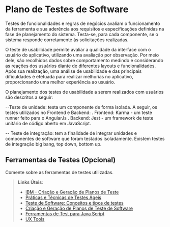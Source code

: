 # Plano de Testes de Software

Testes de funcionalidades e regras de negócios avaliam o funcionamento da ferramenta e sua aderência aos requisitos e especificações definidas na fase de planejamento do sistema. Testa-se, para cada componente, se o sistema responde corretamente às solicitações realizadas.

O teste de usabilidade permite avaliar a qualidade da interface com o usuário do aplicativo, utilizando uma avaliação por observação. Por meio dele, são recolhidos dados sobre comportamento medindo e considerando as reações dos usuários diante de diferentes layouts e funcionalidades. Após sua realização, uma análise de usabilidade e das principais dificuldades é efetuada para realizar melhorias no aplicativo, proporcionando uma melhor experiência ao usuário.

O planejamento dos testes de usabilidade a serem realizados com usuários são descritos a seguir: 

--Teste de unidade: testa um componente de forma isolada. A seguir, os testes utilizados no Frontend e Backend:
    . Frontend: Karma - um teste runner feito para o AngularJs
    . Backend: Jest - um framework de teste unitário de código aberto em JavaScript.
    
-- Teste de integração: tem a finalidade de integrar unidades e componentes de software que foram testados isoladamente. Existem testes de integração big bang, top down, bottom up.
 
## Ferramentas de Testes (Opcional)

Comente sobre as ferramentas de testes utilizadas.
 
> **Links Úteis**:
> - [IBM - Criação e Geração de Planos de Teste](https://www.ibm.com/developerworks/br/local/rational/criacao_geracao_planos_testes_software/index.html)
> - [Práticas e Técnicas de Testes Ágeis](http://assiste.serpro.gov.br/serproagil/Apresenta/slides.pdf)
> -  [Teste de Software: Conceitos e tipos de testes](https://blog.onedaytesting.com.br/teste-de-software/)
> - [Criação e Geração de Planos de Teste de Software](https://www.ibm.com/developerworks/br/local/rational/criacao_geracao_planos_testes_software/index.html)
> - [Ferramentas de Test para Java Script](https://geekflare.com/javascript-unit-testing/)
> - [UX Tools](https://uxdesign.cc/ux-user-research-and-user-testing-tools-2d339d379dc7)
